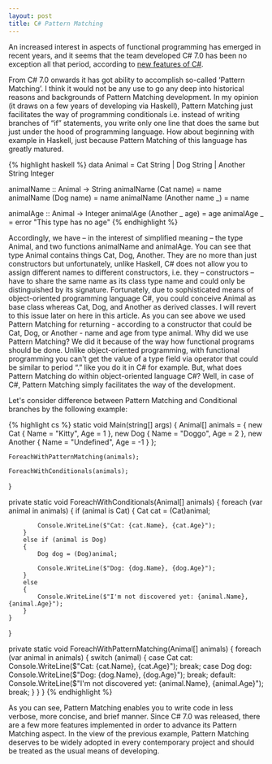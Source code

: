 ```yaml
---
layout: post
title: C# Pattern Matching
---
```


An increased interest in aspects of functional programming has emerged in recent years, and it seems that the team developed C# 7.0 has been no exception all that period, according to [new features of C#](https://blogs.msdn.microsoft.com/dotnet/2017/03/09/new-features-in-c-7-0/).

From C# 7.0 onwards it has got ability to accomplish so-called ‘Pattern Matching’. I think it would not be any use to go any deep into historical reasons and backgrounds of Pattern Matching development. In my opinion (it draws on a few years of developing via Haskell), Pattern Matching just facilitates the way of programming conditionals i.e. instead of writing branches of “if” statements, you write only one line that does the same but just under the hood of programming language. How about beginning with example in Haskell, just because Pattern Matching of this language has greatly matured.

{% highlight haskell %}
data Animal = Cat String | Dog String | Another String Integer

animalName :: Animal -> String
animalName (Cat name) = name
animalName (Dog name) = name
animalName (Another name _) = name

animalAge :: Animal -> Integer
animalAge (Another _ age) = age
animalAge _ = error "This type has no age"
{% endhighlight %}

Accordingly, we have – in the interest of simplified meaning – the type Animal, and two functions animalName and animalAge. You can see that type Animal contains things Cat, Dog, Another. They are no more than just constructors but unfortunately, unlike Haskell, C# does not allow you to assign different names to different constructors, i.e. they – constructors – have to share the same name as its class type name and could only be distinguished by its signature. Fortunately, due to sophisticated means of object-oriented programming language C#, you could conceive Animal as base class whereas Cat, Dog, and Another as derived classes. I will revert to this issue later on here in this article.
As you can see above we used Pattern Matching for returning - according to a constructor that could be Cat, Dog, or Another - name and age from type animal. Why did we use Pattern Matching? We did it because of the way how functional programs should be done. Unlike object-oriented programming, with functional programming you can't get the value of a type field via operator that could be similar to period “.” like you do it in C# for example. But, what does Pattern Matching do within object-oriented language C#? Well, in case of C#, Pattern Matching simply facilitates the way of the development.

Let's consider difference between Pattern Matching and Conditional branches by the following example:

{% highlight cs %}
static void Main(string[] args)
{
    Animal[] animals =
    {
                new Cat { Name = "Kitty", Age = 1 },
                new Dog { Name = "Doggo", Age = 2 },
                new Another { Name = "Undefined", Age = -1 }
            };

    ForeachWithPatternMatching(animals);

    ForeachWithConditionals(animals);
}

private static void ForeachWithConditionals(Animal[] animals)
{
    foreach (var animal in animals)
    {
        if (animal is Cat)
        {
            Cat cat = (Cat)animal;

            Console.WriteLine($"Cat: {cat.Name}, {cat.Age}");
        }
        else if (animal is Dog)
        {
            Dog dog = (Dog)animal;

            Console.WriteLine($"Dog: {dog.Name}, {dog.Age}");
        }
        else
        {
            Console.WriteLine($"I'm not discovered yet: {animal.Name}, {animal.Age}");
        }
    }
}

private static void ForeachWithPatternMatching(Animal[] animals)
{
    foreach (var animal in animals)
    {
        switch (animal)
        {
            case Cat cat:
                Console.WriteLine($"Cat: {cat.Name}, {cat.Age}");
                break;
            case Dog dog:
                Console.WriteLine($"Dog: {dog.Name}, {dog.Age}");
                break;
            default:
                Console.WriteLine($"I'm not discovered yet: {animal.Name}, {animal.Age}");
                break;
        }
    }
}
{% endhighlight %}

As you can see, Pattern Matching enables you to write code in less verbose, more concise, and brief manner. Since C# 7.0 was released, there are a few more features implemented in order to advance its Pattern Matching aspect. In the view of the previous example, Pattern Matching deserves to be widely adopted in every contemporary project and should be treated as the usual means of developing.
